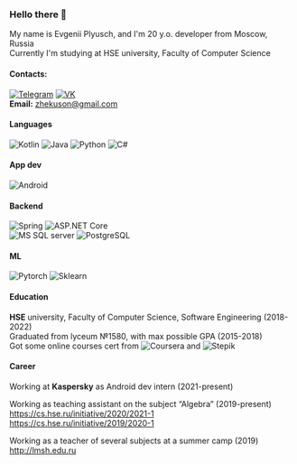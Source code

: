### Hello there 👋


My name is Evgenii Plyusch, and I'm 20 y.o. developer from Moscow, Russia  
Currently I'm studying at HSE university, Faculty of Computer Science  
#### Contacts:
[![Telegram](https://img.shields.io/badge/telegram-1DA1F2?logo=telegram&style=for-the-badge&logoColor=fff)](https://t.me/Zhekuson)
[![VK](https://img.shields.io/badge/VK-1DA1F2?logo=vk&style=for-the-badge&logoColor=fff)](https://vk.com/zhekuson)  
**Email:**  zhekuson@gmail.com  

#### Languages
![Kotlin](https://img.shields.io/badge/-Kotlin-2d96ff?style=for-the-badge&logo=kotlin&logoColor=orange)
![Java](https://img.shields.io/badge/-Java-ff2120?style=for-the-badge&logo=java)
![Python](https://img.shields.io/badge/-Python-000000?style=for-the-badge&logo=Python)
![C#](https://img.shields.io/badge/-C%23-5C2D91?style=for-the-badge&logo=visual-studio&logoColor=fff)
#### App dev
![Android](https://img.shields.io/badge/-Android-dbdbdb?style=for-the-badge&logo=Android&logoColor=green)
<!--![tornadoFX](https://img.shields.io/badge/-TornadoFX-00dbd2?style=for-the-badge&logo=Tornadofx&logoColor=orange)-->
#### Backend
![Spring](https://img.shields.io/badge/-Spring-33b42f?style=for-the-badge&logo=Spring&logoColor=green)
![ASP.NET Core](https://img.shields.io/badge/-ASP.NET_Core-0d2d66?style=for-the-badge)  
![MS SQL server](https://img.shields.io/badge/-MS_SQL_SERVER-666b6f?style=for-the-badge)
![PostgreSQL](https://img.shields.io/badge/-PostgreSQL-000000?style=for-the-badge&logo=PostgreSQL&logoColor=blue)
#### ML
![Pytorch](https://img.shields.io/badge/-Pytorch-000000?style=for-the-badge&logo=Pytorch&logoColor=orange)
![Sklearn](https://img.shields.io/badge/-Sklearn-f89939?style=for-the-badge&logo=Scikit_Learn&logoColor=orange)

#### Education
**HSE** university, Faculty of Computer Science, Software Engineering (2018-2022)  
Graduated from lyceum №1580, with max possible GPA (2015-2018)  
Got some online courses cert from ![Coursera](https://img.shields.io/badge/-Coursera-035d9e?style=for-the-badge&logo=Coursera&logoColor=white)
and ![Stepik](https://img.shields.io/badge/-Stepik-66cc66?style=for-the-badge&logo=Stepik&logoColor=white)

#### Career
Working at **Kaspersky** as Android dev intern (2021-present)

Working as teaching assistant on the subject “Algebra” (2019-present)   
https://cs.hse.ru/initiative/2020/2021-1  
https://cs.hse.ru/initiative/2019/2020-1  

Working as a teacher of several subjects at a summer camp (2019)
  http://lmsh.edu.ru




<!--
**Zhekuson/Zhekuson** is a ✨ _special_ ✨ repository because its `README.md` (this file) appears on your GitHub profile.

Here are some ideas to get you started:

- 🔭 I’m currently working on ...
- 🌱 I’m currently learning ...
- 👯 I’m looking to collaborate on ...
- 🤔 I’m looking for help with ...
- 💬 Ask me about ...
- 📫 How to reach me: ...
- 😄 Pronouns: ...
- ⚡ Fun fact: ...
-->
